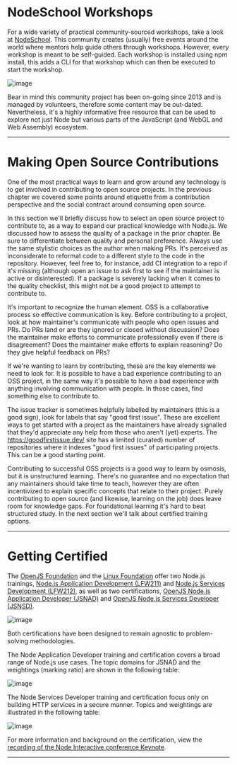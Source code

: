 # NodeSchool Workshops

For a wide variety of practical community-sourced workshops, take a look at [NodeSchool](https://nodeschool.io/). This community creates (usually) free events around the world where mentors help guide others through workshops. However, every workshop is meant to be self-guided. Each workshop is installed using npm install, this adds a CLI for that workshop which can then be executed to start the workshop.


![image](https://github.com/eugenia1984/node/assets/72580574/47e87ae1-da09-4edf-a0da-41dfdfaca9da)

Bear in mind this community project has been on-going since 2013 and is managed by volunteers, therefore some content may be out-dated. Nevertheless, it's a highly informative free resource that can be used to explore not just Node but various parts of the JavaScript (and WebGL and Web Assembly) ecosystem.

---

# Making Open Source Contributions

One of the most practical ways to learn and grow around any technology is to get involved in contributing to open source projects. In the previous chapter we covered some points around etiquette from a contribution perspective and the social contract around consuming open source.

In this section we'll briefly discuss how to select an open source project to contribute to, as a way to expand our practical knowledge with Node.js. We discussed how to assess the quality of a package in the prior chapter. Be sure to differentiate between quality and personal preference. Always use the same stylistic choices as the author when making PRs. It's perceived as inconsiderate to reformat code to a different style to the code in the repository. However, feel free to, for instance, add CI integration to a repo if it's missing (although open an issue to ask first to see if the maintainer is active or disinterested). If a package is severely lacking when it comes to the quality checklist, this might not be a good project to attempt to contribute to.

It's important to recognize the human element. OSS is a collaborative process so effective communication is key. Before contributing to a project, look at how maintainer's communicate with people who open issues and PRs. Do PRs land or are they ignored or closed without discussion? Does the maintainer make efforts to communicate professionally even if there is disagreement? Does the maintainer make efforts to explain reasoning? Do they give helpful feedback on PRs?

If we're wanting to learn by contributing, these are the key elements we need to look for. It is possible to have a bad experience contributing to an OSS project, in the same way it's possible to have a bad experience with anything involving communication with people. In those cases, find something else to contribute to.

The issue tracker is sometimes helpfully labelled by maintainers (this is a good sign), look for labels that say "good first issue". These are excellent ways to get started with a project as the maintainers have already signalled that they'd appreciate any help from those who aren't (yet) experts. The https://goodfirstissue.dev/ site has a limited (curated) number of repositories where it indexes "good first issues" of participating projects. This can be a good starting point.

Contributing to successful OSS projects is a good way to learn by osmosis, but it is unstructured learning. There's no guarantee and no expectation that any maintainers should take time to teach, however they are often incentivized to explain specific concepts that relate to their project. Purely contributing to open source (and likewise, learning on the job) does leave room for knowledge gaps. For foundational learning it's hard to beat structured study. In the next section we'll talk about certified training options.

---

# Getting Certified

The [OpenJS Foundation](https://openjsf.org/) and the [Linux Foundation](https://www.linuxfoundation.org/) offer two Node.js trainings, [Node.js Application Development (LFW211)](https://training.linuxfoundation.org/training/nodejs-application-development-lfw211/) and [Node.js Services Development (LFW212)](https://training.linuxfoundation.org/training/node-js-services-development-lfw212/), as well as two certifications, [OpenJS Node.js Application Developer (JSNAD)](https://training.linuxfoundation.org/certification/jsnad/) and [OpenJS Node.js Services Developer (JSNSD)](https://training.linuxfoundation.org/certification/jsnsd/).

![image](https://github.com/eugenia1984/node/assets/72580574/a103ad9f-bea3-4e64-b380-c5809c3bd4e4)

Both certifications have been designed to remain agnostic to problem-solving methodologies.

The Node Application Developer training and certification covers a broad range of Node.js use cases. The topic domains for JSNAD and the weightings (marking ratio) are shown in the following table:

![image](https://github.com/eugenia1984/node/assets/72580574/6cfabf41-c18d-43ae-8f92-12b8bcd54f27)

The Node Services Developer training and certification focus only on building HTTP services in a secure manner. Topics and weightings are illustrated in the following table:


![image](https://github.com/eugenia1984/node/assets/72580574/75de05be-84b3-4bf3-8cb8-5800e3fd9de7)


For more information and background on the certification, view the [recording of the Node Interactive conference Keynote](https://www.youtube.com/watch?v=11i-NRW-9PY).


---
